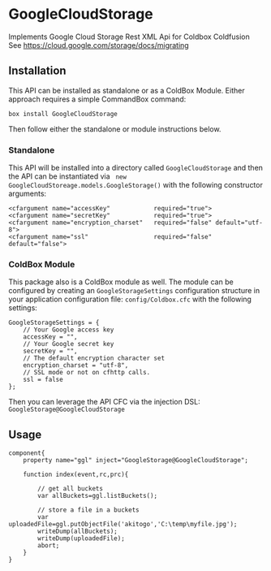 # GoogleCloudStorage
Implements Google Cloud Storage Rest XML Api for Coldbox Coldfusion
See https://cloud.google.com/storage/docs/migrating

## Installation 
This API can be installed as standalone or as a ColdBox Module.  Either approach requires a simple CommandBox command:

```
box install GoogleCloudStorage
```

Then follow either the standalone or module instructions below.

### Standalone

This API will be installed into a directory called `GoogleCloudStorage` and then the API can be instantiated via ` new GoogleCloudStoreage.models.GoogleStorage()` with the following constructor arguments:

```
<cfargument name="accessKey" 			required="true">
<cfargument name="secretKey" 			required="true">
<cfargument name="encryption_charset" 	required="false" default="utf-8">
<cfargument name="ssl" 					required="false" default="false">
```

### ColdBox Module

This package also is a ColdBox module as well.  The module can be configured by creating an `GoogleStorageSettings` configuration structure in your application configuration file: `config/Coldbox.cfc` with the following settings:

```
GoogleStorageSettings = {
	// Your Google access key
	accessKey = "",
	// Your Google secret key
	secretKey = "",
	// The default encryption character set
	encryption_charset = "utf-8",
	// SSL mode or not on cfhttp calls.
	ssl = false
};
```

Then you can leverage the API CFC via the injection DSL: `GoogleStorage@GoogleCloudStorage`

## Usage
```
component{
	property name="ggl" inject="GoogleStorage@GoogleCloudStorage";
	
	function index(event,rc,prc){
		
		// get all buckets
		var allBuckets=ggl.listBuckets();
		
		// store a file in a buckets
		var uploadedFile=ggl.putObjectFile('akitogo','C:\temp\myfile.jpg');
		writeDump(allBuckets);
		writeDump(uploadedFile);
		abort;
	}
}
```